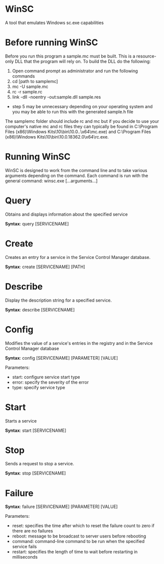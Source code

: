 # WinSC
A tool that emulates Windows sc.exe capabilities

# Before running WinSC
Before you run this program a sample.mc must be built. This is a resource-only DLL that the program will rely on.
To build the DLL do the following: 
  1. Open command prompt as administrator and run the following commands
  2. cd [path to samplemc]
  3. mc -U sample.mc
  4. rc -r sample.rc
  5. link -dll -noentry -out:sample.dll sample.res
     
* step 5 may be unnecessary depending on your operating system and you may be able to run this with the generated sample.h file

The samplemc folder should include rc and mc but if you decide to use your computer's native mc and rc files they can typically be found in C:\Program Files (x86)\Windows Kits\10\bin\10.0..\x64\mc.exe) and C:\Program Files (x86)\Windows Kits\10\bin\10.0.18362.0\x64\rc.exe.

# Running WinSC
WinSC is designed to work from the command line and to take various arguments depending on the command.
Each command is run with the general command: winsc.exe [...arguments...]

# Query

Obtains and displays information about the specified service

**Syntax**: query [SERVICENAME]

# Create

Creates an entry for a service in the Service Control Manager database.

**Syntax**: create [SERVICENAME] [PATH]

# Describe

Display the description string for a specified service.

**Syntax**: describe [SERVICENAME]

# Config

Modifies the value of a service's entries in the registry and in the Service Control Manager database

**Syntax**: config [SERVICENAME] [PARAMETER] [VALUE]

Parameters: 
* start:          configure service start type
* error:          specify the severity of the error
* type:           specify service type

# Start

Starts a service

**Syntax**: start [SERVICENAME]

# Stop

Sends a request to stop a service.

**Syntax**: stop [SERVICENAME]

# Failure

**Syntax**: failure [SERVICENAME] [PARAMETER] [VALUE]

Parameters:
* reset:          specifies the time after which to reset the failure count to zero if there are no failures
* reboot:         message to be broadcast to server users before rebooting
* command:        command-line command to be run when the specified service fails
* restart:        specifies the length of time to wait before restarting in milliseconds



